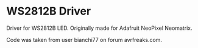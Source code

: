# WS2812B Driver

Driver for WS2812B LED. Originally made for Adafruit NeoPixel Neomatrix.

Code was taken from user bianchi77 on forum avrfreaks.com.
